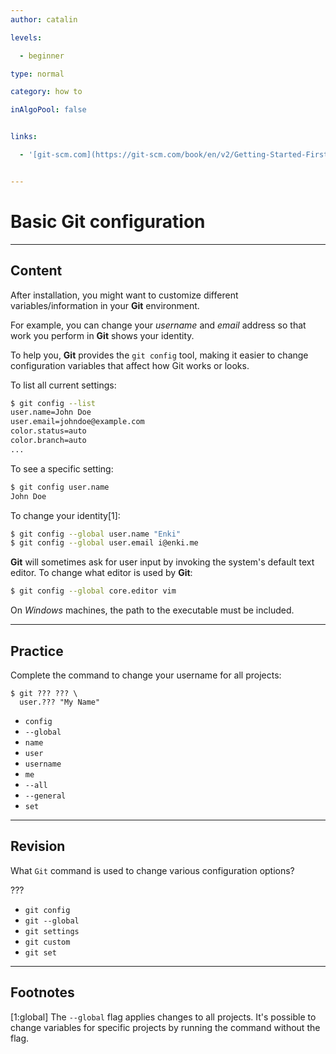 ```yaml
---
author: catalin

levels:

  - beginner

type: normal

category: how to

inAlgoPool: false


links:

  - '[git-scm.com](https://git-scm.com/book/en/v2/Getting-Started-First-Time-Git-Setup){website}'


---
```


# Basic Git configuration

---
## Content

After installation, you might want to customize different variables/information in your **Git** environment.

For example, you can change your *username* and *email* address so that work you perform in **Git** shows your identity.

To help you, **Git** provides the `git config` tool, making it easier to change configuration variables that affect how Git works or looks.

To list all current settings:
```bash
$ git config --list
user.name=John Doe
user.email=johndoe@example.com
color.status=auto
color.branch=auto
...
```

To see a specific setting:
```bash
$ git config user.name
John Doe

```

To change your identity[1]:
```bash
$ git config --global user.name "Enki"
$ git config --global user.email i@enki.me

```

**Git** will sometimes ask for user input by invoking the system's default text editor. To change what editor is used by **Git**:
```bash
$ git config --global core.editor vim
```

On *Windows* machines, the path to the executable must be included.

---
## Practice

Complete the command to change your username for all projects:
```
$ git ??? ??? \
  user.??? "My Name"
```


* `config`
* `--global`
* `name`
* `user`
* `username`
* `me`
* `--all`
* `--general`
* `set`

---
## Revision

What `Git` command is used to change various configuration options?

???


* `git config`
* `git --global`
* `git settings`
* `git custom`
* `git set`

---
## Footnotes
[1:global]
The `--global` flag applies changes to all projects. It's possible to change variables for specific projects by running the command without the flag.
